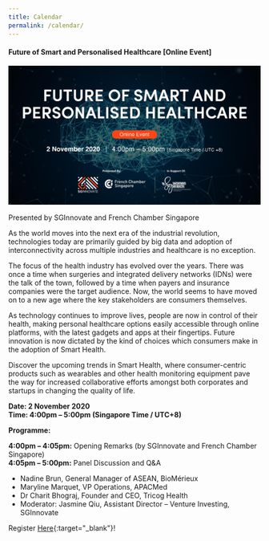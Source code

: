 ```yaml
---
title: Calendar
permalink: /calendar/
---
```

<h4><strong>Future of Smart and Personalised Healthcare [Online Event]</strong></h4>
<img src="/images/calendar/future-of-smart-health_2000x1100px_v4.jpg">

Presented by SGInnovate and French Chamber Singapore

As the world moves into the next era of the industrial revolution, technologies today are primarily guided by big data and adoption of interconnectivity across multiple industries and healthcare is no exception.

The focus of the health industry has evolved over the years. There was once a time when surgeries and integrated delivery networks (IDNs) were the talk of the town, followed by a time when payers and insurance companies were the target audience. Now, the world seems to have moved on to a new age where the key stakeholders are consumers themselves.

As technology continues to improve lives, people are now in control of their health, making personal healthcare options easily accessible through online platforms, with the latest gadgets and apps at their fingertips. Future innovation is now dictated by the kind of choices which consumers make in the adoption of Smart Health.

Discover the upcoming trends in Smart Health, where consumer-centric products such as wearables and other health monitoring equipment pave the way for increased collaborative efforts amongst both corporates and startups in changing the quality of life.

<b>Date: 2 November 2020</b><br>
<b>Time: 4:00pm – 5:00pm (Singapore Time / UTC+8)</b>

<b>Programme:</b><br>

<b>4:00pm – 4:05pm:</b> Opening Remarks (by SGInnovate and French Chamber Singapore)<br>
<b>4:05pm – 5:00pm:</b> Panel Discussion and Q&A

* Nadine Brun, General Manager of ASEAN, BioMérieux
* Maryline Marquet, VP Operations, APACMed
* Dr Charit Bhograj, Founder and CEO, Tricog Health
* Moderator: Jasmine Qiu, Assistant Director – Venture Investing, SGInnovate

 

Register [Here](https://www.sginnovate.com/events/future-smart-and-personalised-healthcare-online-event){:target="_blank"}!
